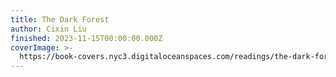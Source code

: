```yaml
---
title: The Dark Forest
author: Cixin Liu
finished: 2023-11-15T00:00:00.000Z
coverImage: >-
  https://book-covers.nyc3.digitaloceanspaces.com/readings/the-dark-forest-01.jpg
---
```

